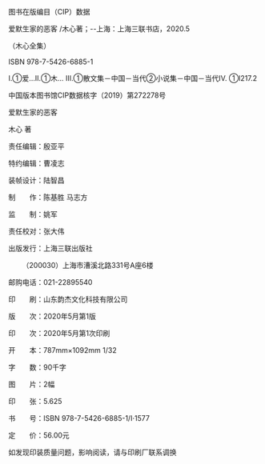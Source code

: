    

图书在版编目（CIP）数据

爱默生家的恶客 /木心著；--上海：上海三联书店，2020.5

（木心全集）

ISBN 978-7-5426-6885-1

Ⅰ.①爱…Ⅱ.①木… Ⅲ.①散文集－中国－当代②小说集－中国－当代Ⅳ. ①I217.2

中国版本图书馆CIP数据核字（2019）第272278号

  

爱默生家的恶客

木心 著

责任编辑：殷亚平

特约编辑：曹凌志

装帧设计：陆智昌

制　　作：陈基胜 马志方

监　　制：姚军

责任校对：张大伟

  

出版发行：上海三联出版社

       （200030）上海市漕溪北路331号A座6楼

邮购电话：021-22895540

印　　刷：山东韵杰文化科技有限公司

  

版　　次：2020年5月第1版

印　　次：2020年5月第1次印刷

开　　本：787mm×1092mm 1/32

字　　数：90千字

图　　片：2幅

印　　张：5.625

书　　号：ISBN 978-7-5426-6885-1/I·1577

定　　价：56.00元

  

如发现印装质量问题，影响阅读，请与印刷厂联系调换